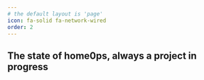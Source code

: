 ```yaml
---
# the default layout is 'page'
icon: fa-solid fa-network-wired
order: 2
---
```


## The state of home0ps, always a project in progress
